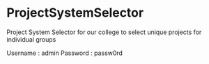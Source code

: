 # ProjectSystemSelector
Project System Selector for our college to select unique projects for individual groups 



Username : admin
Password : passw0rd

